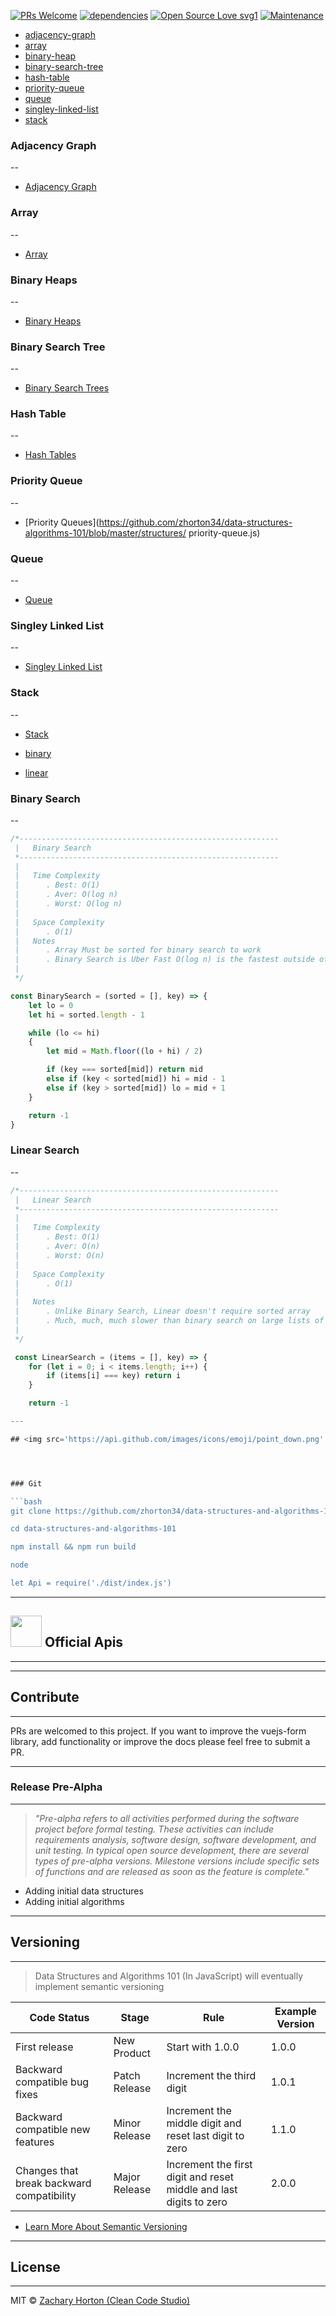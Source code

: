 [![PRs Welcome](https://img.shields.io/badge/PRs-welcome-brightgreen.svg?style=flat-square)](http://makeapullrequest.com)
[![dependencies](https://img.shields.io/badge/dependencies-none-brightgreen.svg?style=flat-square)](https://github.com/zhorton34/data-structures-algorithms-101/blob/master/package.json)
[![Open Source Love svg1](https://badges.frapsoft.com/os/v1/open-source.svg?v=103)](https://github.com/ellerbrock/open-source-badges/)
[![Maintenance](https://img.shields.io/badge/Maintained%3F-yes-green.svg)](https://GitHub.com/Naereen/StrapDown.js/graphs/commit-activity)


- [adjacency-graph](#adjacency-graph)
- [array](#array)
- [binary-heap](#binary-heap)
- [binary-search-tree](#binary-search-tree)
- [hash-table](#hash-table)
- [priority-queue](#priority-queue)
- [queue](#queue)
- [singley-linked-list](#singley-linked-list)
- [stack](#stack)

### Adjacency Graph
--

- [Adjacency Graph](https://github.com/zhorton34/data-structures-algorithms-101/blob/master/structures/adjaceny-graph.js)



### Array
--

- [Array](https://github.com/zhorton34/data-structures-algorithms-101/blob/master/structures/array.js)


### Binary Heaps
--

- [Binary Heaps](https://github.com/zhorton34/data-structures-algorithms-101/blob/master/structures/binary-heap.js)


### Binary Search Tree
--

- [Binary Search Trees](https://github.com/zhorton34/data-structures-algorithms-101/blob/master/structures/binary-search-tree.js)


### Hash Table
--

- [Hash Tables](https://github.com/zhorton34/data-structures-algorithms-101/blob/master/structures/hash-table.js)


### Priority Queue
--

- [Priority Queues](https://github.com/zhorton34/data-structures-algorithms-101/blob/master/structures/
priority-queue.js) 


### Queue
--

- [Queue](https://github.com/zhorton34/data-structures-algorithms-101/blob/master/structures/queue.js)


### Singley Linked List
--

- [Singley Linked List](https://github.com/zhorton34/data-structures-algorithms-101/blob/master/src/structures/LinkedList.js)


### Stack
--

- [Stack](https://github.com/zhorton34/data-structures-algorithms-101/blob/master/structures/stack.js) 


- [binary](#binary)
- [linear](#linear)

### Binary Search
--

```js
/*----------------------------------------------------------
 |   Binary Search
 *----------------------------------------------------------
 |
 |   Time Complexity 
 |      . Best: O(1)
 |      . Aver: O(log n)
 |      . Worst: O(log n) 
 | 
 |   Space Complexity
 |      . O(1)
 |   Notes
 |      . Array Must be sorted for binary search to work
 |      . Binary Search is Uber Fast O(log n) is the fastest outside of Constant Time Complexity
 |
 */

const BinarySearch = (sorted = [], key) => {
	let lo = 0
	let hi = sorted.length - 1

	while (lo <= hi)
	{
		let mid = Math.floor((lo + hi) / 2)

		if (key === sorted[mid]) return mid
		else if (key < sorted[mid]) hi = mid - 1
		else if (key > sorted[mid]) lo = mid + 1
	} 

	return -1
}
```

### Linear Search
--

```js
/*----------------------------------------------------------
 |   Linear Search
 *----------------------------------------------------------
 |
 |   Time Complexity 
 |      . Best: O(1)
 |      . Aver: O(n)
 |      . Worst: O(n) 
 | 
 |   Space Complexity
 |      . O(1)
 |
 |   Notes
 |      . Unlike Binary Search, Linear doesn't require sorted array
 |      . Much, much, much slower than binary search on large lists of items
 |
 */

 const LinearSearch = (items = [], key) => {
 	for (let i = 0; i < items.length; i++) {
 		if (items[i] === key) return i
 	}

 	return -1

---

## <img src='https://api.github.com/images/icons/emoji/point_down.png' height="50" width='50' alt='coffee icon data structures and algorithms 101'/> Installation




### Git

```bash
git clone https://github.com/zhorton34/data-structures-and-algorithms-101

cd data-structures-and-algorithms-101

npm install && npm run build

node

let Api = require('./dist/index.js')
```

---

## <img src='https://api.github.com/images/icons/emoji/coffee.png' height="50" width='50' />  Official Apis

---

---

## Contribute

---

PRs are welcomed to this project.
If you want to improve the vuejs-form library, add
functionality or improve the docs please feel free to submit a PR.


---

### Release Pre-Alpha

---
> _"Pre-alpha refers to all activities performed during the software project before formal testing._
> _These activities can include requirements analysis, software design, software development, and_
> _unit testing. In typical open source development, there are several types of pre-alpha versions._
> _Milestone versions include specific sets of functions and are released as soon as the feature is complete."_

- Adding initial data structures
- Adding initial algorithms


---

## Versioning

---

> Data Structures and Algorithms 101 (In JavaScript) will eventually implement semantic versioning
> 

|Code Status|Stage|Rule|Example Version|
|---|---|---|---|
|First release|New Product|Start with 1.0.0|1.0.0|
|Backward compatible bug fixes|Patch Release|Increment the third digit|1.0.1|
|Backward compatible new features|Minor Release|Increment the middle digit and reset last digit to zero|1.1.0|
|Changes that break backward compatibility|Major Release|Increment the first digit and reset middle and last digits to zero|2.0.0|

- [Learn More About Semantic Versioning](https://docs.npmjs.com/about-semantic-versioning)


---

## License

---

MIT © [Zachary Horton (Clean Code Studio)](https://www.youtube.com/channel/UCq0m4ebGqurYQLwD-1aYsvg)
